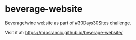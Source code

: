 # beverage-website
Beverage/wine website as part of #30Days30Sites challenge.

Visit it at: https://milosrancic.github.io/beverage-website/
